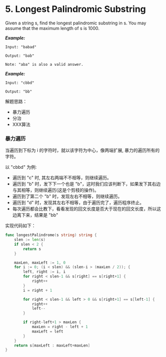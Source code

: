 # 5. Longest Palindromic Substring 

Given a string s, find the longest palindromic substring in s. You may assume that the maximum length of s is 1000.

___Example:___

``` 
Input: "babad"

Output: "bab"

Note: "aba" is also a valid answer.
```

___Example:___

```
Input: "cbbd"

Output: "bb"
```

解题思路：
- 暴力遍历
- 分治
- XXX算法

### 暴力遍历
当遍历到下标为 i 的字符时，就以该字符为中心，像两端扩展, 暴力的遍历所有的字符。 

以 "cbbd" 为例:
- 遍历到 "c" 时, 其左右两端不不相等，则继续遍历。
- 遍历到 "b" 时，发下下一个也是 "b"，这时我们应该判断下，如果发下其右边与其相等，则继续遍历(这是个剪枝的操作)。
- 遍历到了第二个 "b" 时，发现左右不相等，则继续遍历。
- 遍历到 "d" 时，发现其左右不相等，由于遍历完了，遍历程序终止。
- 每次遍历都会比教下，看看发现的回文长度是否大于现在的回文长度，所以这边离下来，结果是 "bb"


实现代码如下：

``` go
func longestPalindrome(s string) string {
	slen := len(s)
	if slen < 2 {
		return s
	}

	maxLen, maxLeft := 1, 0
	for i := 0; (i < slen) && (slen-i > (maxLen / 2)); {
		left, right := i, i
		for right < slen-1 && s[right] == s[right+1] {
			right++
		}
		i = right + 1

		for right < slen-1 && left > 0 && s[right+1] == s[left-1] {
			right++
			left--
		}

		if right-left+1 > maxLen {
			maxLen = right - left + 1
			maxLeft = left
		}
	}
	return s[maxLeft : maxLeft+maxLen]
}
```
